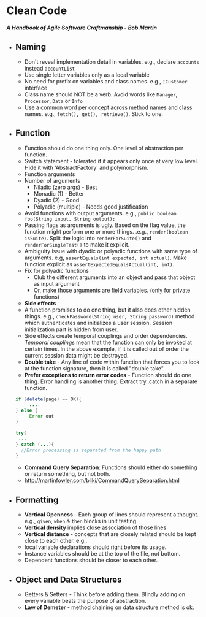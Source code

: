 # Clean Code
***A Handbook of Agile Software Craftmanship - Bob Martin***
- ## Naming
  * Don't reveal implementation detail in variables. e.g., declare `accounts` instead `accountList`
  * Use single letter variables only as a local variable
  * No need for prefix on variables and class names. e.g., `ICustomer` interface
  * Class name should NOT be a verb. Avoid words like `Manager`, `Processor`, `Data` or `Info`
  * Use a common word per concept across method names and class names. e.g., `fetch(), get(), retrieve()`. Stick to one.
- ## Function
  * Function should do one thing only. One level of abstraction per function.
  * Switch statement - tolerated if it appears only once at very low level. Hide it with 'AbstractFactory' and polymorphism.
  * Function arguments
  * Number of arguments
    * Niladic (zero args) - Best
    * Monadic (1) - Better
    * Dyadic (2) - Good
    * Polyadic (multiple) - Needs good justification
  * Avoid functions with output arguments. e.g., `public boolean foo(String input, String output);`
  * Passing flags as arguments is ugly. Based on the flag value, the function might perform one or more things. .e.g., `render(boolean isSuite)`. Split the logic into `renderForSuite()` and `renderForSingleTest()` to make it explicit.
  * Ambiguity issue with dyadic or polyadic functions with same type of arguments. e.g, `assertEquals(int expected, int actual)`. Make function explicit as `assertExpectedEqualsActual(int, int)`.
  * Fix for polyadic functions
    * Club the different arguments into an object and pass that object as input argument
    * Or, make those arguments are field variables. (only for private functions)
  * **Side effects**
  * A function promises to do one thing, but it also does other hidden things. e.g., `checkPassword(String user, String password)` method which authenticates and initializes a user session. Session initialization part is hidden from user.
  * Side effects create temporal couplings and order dependencies. *Temporal couplings* mean that the function can only be invoked at certain times. In the above example, if it is called out of order the current session data might be destroyed.
  * **Double take** - Any line of code within function that forces you to look at the function signature, then it is called "double take".
  * **Prefer exceptions to return error codes** - Function should do one thing. Error handling is another thing. Extract try..catch in a separate function.
  
  ```java
  if (delete(page) == OK){
       ....
  } else {
       Error out
  }
  ```
  
  ```java
  try{
   ...
  } catch (...){
    //Error processing is separated from the happy path
  } 
  ```
  * **Command Query Separation**: Functions should either do something or return something, but not both.
  * http://martinfowler.com/bliki/CommandQuerySeparation.html
- ## Formatting
  * **Vertical Openness** - Each group of lines should represent a thought. e.g., `given`, `when` & `then` blocks in unit testing
  * **Vertical density** implies close association of those lines
  * **Vertical distance** - concepts that are closely related should be kept close to each other. e.g., 
  * local variable declarations should right before its usage. 
  * Instance variables should be at the top of the file, not bottom.
  * Dependent functions should be closer to each other.
- ## Object and Data Structures 
  * Getters & Setters - Think before adding them. Blindly adding on every variable beats the purpose of abstraction.
  * **Law of Demeter** - method chaining on data structure method is ok.